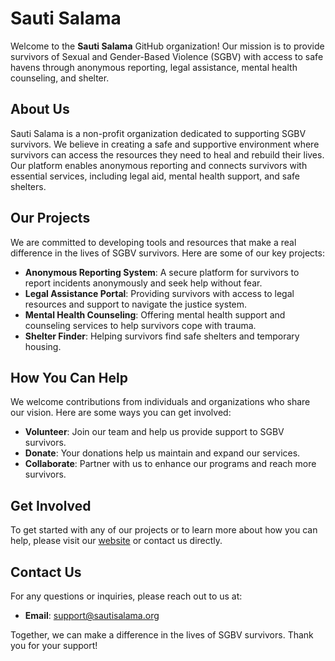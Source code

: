 
# Sauti Salama

Welcome to the **Sauti Salama** GitHub organization! Our mission is to provide survivors of Sexual and Gender-Based Violence (SGBV) with access to safe havens through anonymous reporting, legal assistance, mental health counseling, and shelter.

## About Us

Sauti Salama is a non-profit organization dedicated to supporting SGBV survivors. We believe in creating a safe and supportive environment where survivors can access the resources they need to heal and rebuild their lives. Our platform enables anonymous reporting and connects survivors with essential services, including legal aid, mental health support, and safe shelters.

## Our Projects

We are committed to developing tools and resources that make a real difference in the lives of SGBV survivors. Here are some of our key projects:

- **Anonymous Reporting System**: A secure platform for survivors to report incidents anonymously and seek help without fear.
- **Legal Assistance Portal**: Providing survivors with access to legal resources and support to navigate the justice system.
- **Mental Health Counseling**: Offering mental health support and counseling services to help survivors cope with trauma.
- **Shelter Finder**: Helping survivors find safe shelters and temporary housing.

## How You Can Help

We welcome contributions from individuals and organizations who share our vision. Here are some ways you can get involved:

- **Volunteer**: Join our team and help us provide support to SGBV survivors.
- **Donate**: Your donations help us maintain and expand our services.
- **Collaborate**: Partner with us to enhance our programs and reach more survivors.

## Get Involved

To get started with any of our projects or to learn more about how you can help, please visit our [website](https://sautisalama.org) or contact us directly.

## Contact Us

For any questions or inquiries, please reach out to us at:
- **Email**: support@sautisalama.org

Together, we can make a difference in the lives of SGBV survivors. Thank you for your support!


